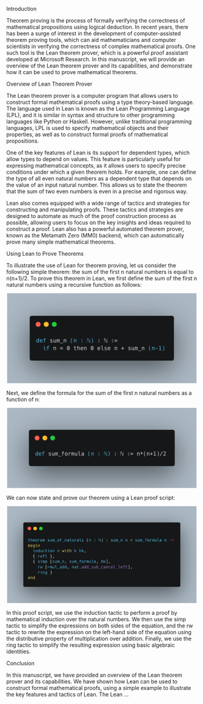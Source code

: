 Introduction

Theorem proving is the process of formally verifying the correctness of mathematical propositions using logical deduction. In recent years, there has been a surge of interest in the development of computer-assisted theorem proving tools, which can aid mathematicians and computer scientists in verifying the correctness of complex mathematical proofs. One such tool is the Lean theorem prover, which is a powerful proof assistant developed at Microsoft Research. In this manuscript, we will provide an overview of the Lean theorem prover and its capabilities, and demonstrate how it can be used to prove mathematical theorems.

Overview of Lean Theorem Prover

The Lean theorem prover is a computer program that allows users to construct formal mathematical proofs using a type theory-based language. The language used in Lean is known as the Lean Programming Language (LPL), and it is similar in syntax and structure to other programming languages like Python or Haskell. However, unlike traditional programming languages, LPL is used to specify mathematical objects and their properties, as well as to construct formal proofs of mathematical propositions.

One of the key features of Lean is its support for dependent types, which allow types to depend on values. This feature is particularly useful for expressing mathematical concepts, as it allows users to specify precise conditions under which a given theorem holds. For example, one can define the type of all even natural numbers as a dependent type that depends on the value of an input natural number. This allows us to state the theorem that the sum of two even numbers is even in a precise and rigorous way.

Lean also comes equipped with a wide range of tactics and strategies for constructing and manipulating proofs. These tactics and strategies are designed to automate as much of the proof construction process as possible, allowing users to focus on the key insights and ideas required to construct a proof. Lean also has a powerful automated theorem prover, known as the Metamath Zero (MM0) backend, which can automatically prove many simple mathematical theorems.

Using Lean to Prove Theorems

To illustrate the use of Lean for theorem proving, let us consider the following simple theorem: the sum of the first n natural numbers is equal to n(n+1)/2. To prove this theorem in Lean, we first define the sum of the first n natural numbers using a recursive function as follows:

<p align="center">
  <img src="./graphics/sum_n.png" alt="sum n" width="500">
</p>

Next, we define the formula for the sum of the first n natural numbers as a function of n:

<p align="center">
  <img src="./graphics/sum_formula.png" alt="sum formula" width="500">
</p>

We can now state and prove our theorem using a Lean proof script:

<p align="center">
  <img src="./graphics/sum_of_naturals.png" alt="sum of naturals" width="500">
</p>

In this proof script, we use the induction tactic to perform a proof by mathematical induction over the natural numbers. We then use the simp tactic to simplify the expressions on both sides of the equation, and the rw tactic to rewrite the expression on the left-hand side of the equation using the distributive property of multiplication over addition. Finally, we use the ring tactic to simplify the resulting expression using basic algebraic identities.

Conclusion

In this manuscript, we have provided an overview of the Lean theorem prover and its capabilities. We have shown how Lean can be used to construct formal mathematical proofs, using a simple example to illustrate the key features and tactics of Lean. The Lean ...
